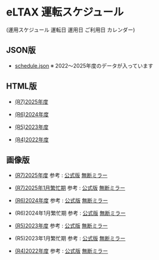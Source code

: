 # eLTAX 運転スケジュール

(運用スケジュール 運転日 運用日 ご利用日 カレンダー)

## JSON版

* [schedule.json](schedule.json)
※ 2022～2025年度のデータが入っています

## HTML版

* [(R7)2025年度](20250401-20260331.html)

* [(R6)2024年度](20240401-20250331.html)

* [(R5)2023年度](20230401-20240331.html)

* [(R4)2022年度](20220401-20230331.html)

## 画像版

* [(R7)2025年度](20250401-20260331.png)
参考 : [公式版](https://www.eltax.lta.go.jp/news/12443) [無断ミラー](20250401-20260331_official.jpg)

* [(R7)2025年1月繁忙期](20250101-20250131.png)
参考 : [公式版](https://www.eltax.lta.go.jp/news/11997) [無断ミラー](20250101-20250131_official.png)

* [(R6)2024年度](20240401-20250331_old.png)
参考 : [公式版](https://www.eltax.lta.go.jp/news/10131) [無断ミラー](20240401-20250331_official.jpg)

* (R6)2024年1月繁忙期
参考 : [公式版](https://www.eltax.lta.go.jp/news/09744) [無断ミラー](20240101-20240131_official.png)

* [(R5)2023年度](20230401-20240331.png)
参考 : [公式版](https://www.eltax.lta.go.jp/news/07638) [無断ミラー](20230401-20240331_official.jpg)

* (R5)2023年1月繁忙期
参考 : [公式版](https://www.eltax.lta.go.jp/news/07019) [無断ミラー](20230101-20230131_official.png)

* [(R4)2022年度](20220401-20230331.png)
参考 : [公式版](https://www.eltax.lta.go.jp/news/06382) [無断ミラー](20220401-20230331_official.jpg)
